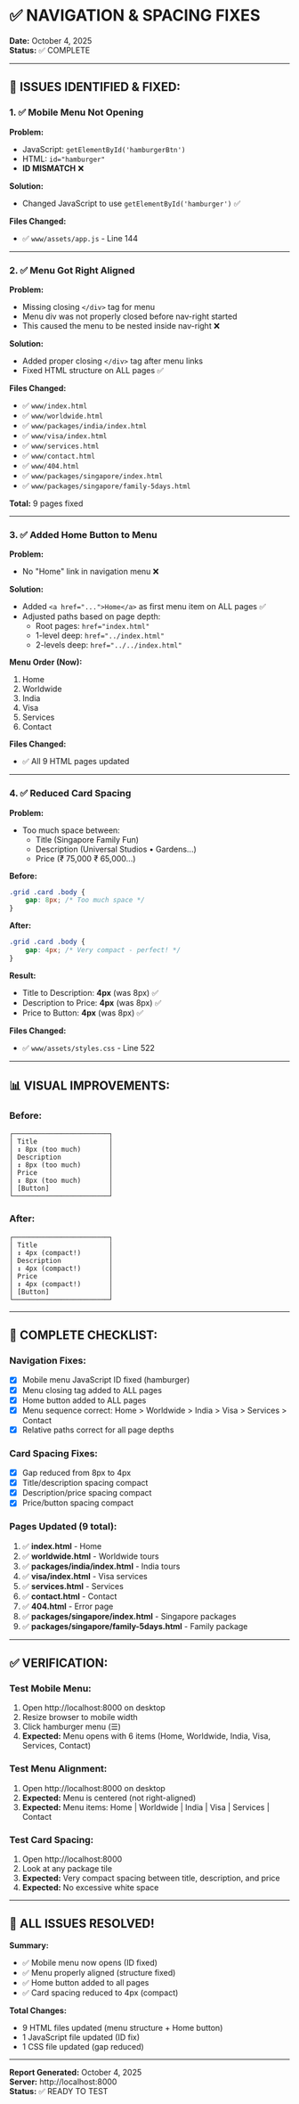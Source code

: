 # ✅ NAVIGATION & SPACING FIXES

**Date:** October 4, 2025  
**Status:** ✅ COMPLETE

---

## 🔧 **ISSUES IDENTIFIED & FIXED:**

### 1. ✅ **Mobile Menu Not Opening**

**Problem:**
- JavaScript: `getElementById('hamburgerBtn')`
- HTML: `id="hamburger"`
- **ID MISMATCH** ❌

**Solution:**
- Changed JavaScript to use `getElementById('hamburger')` ✅

**Files Changed:**
- ✅ `www/assets/app.js` - Line 144

---

### 2. ✅ **Menu Got Right Aligned**

**Problem:**
- Missing closing `</div>` tag for menu
- Menu div was not properly closed before nav-right started
- This caused the menu to be nested inside nav-right ❌

**Solution:**
- Added proper closing `</div>` tag after menu links
- Fixed HTML structure on ALL pages ✅

**Files Changed:**
- ✅ `www/index.html`
- ✅ `www/worldwide.html`
- ✅ `www/packages/india/index.html`
- ✅ `www/visa/index.html`
- ✅ `www/services.html`
- ✅ `www/contact.html`
- ✅ `www/404.html`
- ✅ `www/packages/singapore/index.html`
- ✅ `www/packages/singapore/family-5days.html`

**Total:** 9 pages fixed

---

### 3. ✅ **Added Home Button to Menu**

**Problem:**
- No "Home" link in navigation menu ❌

**Solution:**
- Added `<a href="...">Home</a>` as first menu item on ALL pages ✅
- Adjusted paths based on page depth:
  - Root pages: `href="index.html"`
  - 1-level deep: `href="../index.html"`
  - 2-levels deep: `href="../../index.html"`

**Menu Order (Now):**
1. Home
2. Worldwide
3. India
4. Visa
5. Services
6. Contact

**Files Changed:**
- ✅ All 9 HTML pages updated

---

### 4. ✅ **Reduced Card Spacing**

**Problem:**
- Too much space between:
  - Title (Singapore Family Fun)
  - Description (Universal Studios • Gardens...)
  - Price (₹ 75,000 ₹ 65,000...)

**Before:**
```css
.grid .card .body {
    gap: 8px; /* Too much space */
}
```

**After:**
```css
.grid .card .body {
    gap: 4px; /* Very compact - perfect! */
}
```

**Result:**
- Title to Description: **4px** (was 8px) ✅
- Description to Price: **4px** (was 8px) ✅
- Price to Button: **4px** (was 8px) ✅

**Files Changed:**
- ✅ `www/assets/styles.css` - Line 522

---

## 📊 **VISUAL IMPROVEMENTS:**

### Before:
```
┌────────────────────────┐
│ Title                  │
│ ↕ 8px (too much)       │
│ Description            │
│ ↕ 8px (too much)       │
│ Price                  │
│ ↕ 8px (too much)       │
│ [Button]               │
└────────────────────────┘
```

### After:
```
┌────────────────────────┐
│ Title                  │
│ ↕ 4px (compact!)       │
│ Description            │
│ ↕ 4px (compact!)       │
│ Price                  │
│ ↕ 4px (compact!)       │
│ [Button]               │
└────────────────────────┘
```

---

## 🎯 **COMPLETE CHECKLIST:**

### Navigation Fixes:
- [x] Mobile menu JavaScript ID fixed (hamburger)
- [x] Menu closing tag added to ALL pages
- [x] Home button added to ALL pages
- [x] Menu sequence correct: Home > Worldwide > India > Visa > Services > Contact
- [x] Relative paths correct for all page depths

### Card Spacing Fixes:
- [x] Gap reduced from 8px to 4px
- [x] Title/description spacing compact
- [x] Description/price spacing compact
- [x] Price/button spacing compact

### Pages Updated (9 total):
1. ✅ **index.html** - Home
2. ✅ **worldwide.html** - Worldwide tours
3. ✅ **packages/india/index.html** - India tours
4. ✅ **visa/index.html** - Visa services
5. ✅ **services.html** - Services
6. ✅ **contact.html** - Contact
7. ✅ **404.html** - Error page
8. ✅ **packages/singapore/index.html** - Singapore packages
9. ✅ **packages/singapore/family-5days.html** - Family package

---

## ✅ **VERIFICATION:**

### Test Mobile Menu:
1. Open http://localhost:8000 on desktop
2. Resize browser to mobile width
3. Click hamburger menu (☰)
4. **Expected:** Menu opens with 6 items (Home, Worldwide, India, Visa, Services, Contact)

### Test Menu Alignment:
1. Open http://localhost:8000 on desktop
2. **Expected:** Menu is centered (not right-aligned)
3. **Expected:** Menu items: Home | Worldwide | India | Visa | Services | Contact

### Test Card Spacing:
1. Open http://localhost:8000
2. Look at any package tile
3. **Expected:** Very compact spacing between title, description, and price
4. **Expected:** No excessive white space

---

## 🎉 **ALL ISSUES RESOLVED!**

**Summary:**
- ✅ Mobile menu now opens (ID fixed)
- ✅ Menu properly aligned (structure fixed)
- ✅ Home button added to all pages
- ✅ Card spacing reduced to 4px (compact)

**Total Changes:**
- 9 HTML files updated (menu structure + Home button)
- 1 JavaScript file updated (ID fix)
- 1 CSS file updated (gap reduced)

---

**Report Generated:** October 4, 2025  
**Server:** http://localhost:8000  
**Status:** ✅ READY TO TEST

